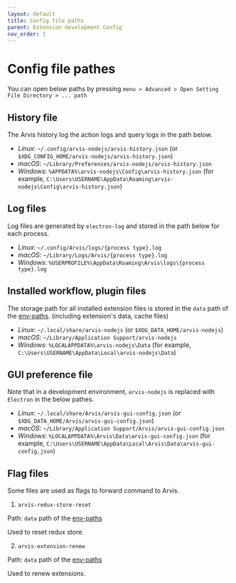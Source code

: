 ```yaml
---
layout: default
title: Config file paths
parent: Extension development Config
nav_order: 1
---
```


# Config file pathes

You can open below paths by pressing `menu > Advanced > Open Setting File Directory > ... path` 

## History file

The Arvis history log the action logs and query logs in the path below.

* *Linux*: `~/.config/arvis-nodejs/arvis-history.json` (or `$XDG_CONFIG_HOME/arvis-nodejs/arvis-history.json`)
* *macOS*: `~/Library/Preferences/arvis-nodejs/arvis-history.json`
* *Windows*: `%APPDATA%\arvis-nodejs\Config\arvis-history.json` (for example, `C:\Users\USERNAME\AppData\Roaming\arvis-nodejs\Config\arvis-history.json`)

## Log files

Log files are generated by `electron-log` and stored in the path below for each process.

* *Linux*: `~/.config/Arvis/logs/{process type}.log`
* *macOS*: `~/Library/Logs/Arvis/{process type}.log`
* *Windows*: `%USERPROFILE%\AppData\Roaming\Arvis\logs\{process type}.log`

## Installed workflow, plugin files

The storage path for all installed extension files is stored in the `data` path of the [env-paths](https://github.com/sindresorhus/env-paths).
(including extension's data, cache files)

* *Linux*: `~/.local/share/arvis-nodejs` (or `$XDG_DATA_HOME/arvis-nodejs`)
* *macOS*: `~/Library/Application Support/arvis-nodejs`
* *Windows*: `%LOCALAPPDATA%\arvis-nodejs\Data` (for example, `C:\Users\USERNAME\AppData\Local\arvis-nodejs\Data`)

## GUI preference file

Note that in a development environment, `arvis-nodejs` is replaced with `Electron` in the below pathes.

* *Linux*: `~/.local/share/Arvis/arvis-gui-config.json` (or `$XDG_DATA_HOME/Arvis/arvis-gui-config.json`)
* *macOS*: `~/Library/Application Support/Arvis/arvis-gui-config.json`
* *Windows*: `%LOCALAPPDATA%\Arvis\Data\arvis-gui-config.json` (for example, `C:\Users\USERNAME\AppData\Local\Arvis\Data\arvis-gui-config.json`)

## Flag files

Some files are used as flags to forward command to Arvis.

1. `arvis-redux-store-reset`

Path: `data` path of the [env-paths](https://github.com/sindresorhus/env-paths)

Used to reset redux store.

2. `arvis-extension-renew`

Path: `data` path of the [env-paths](https://github.com/sindresorhus/env-paths)

Used to renew extensions.
